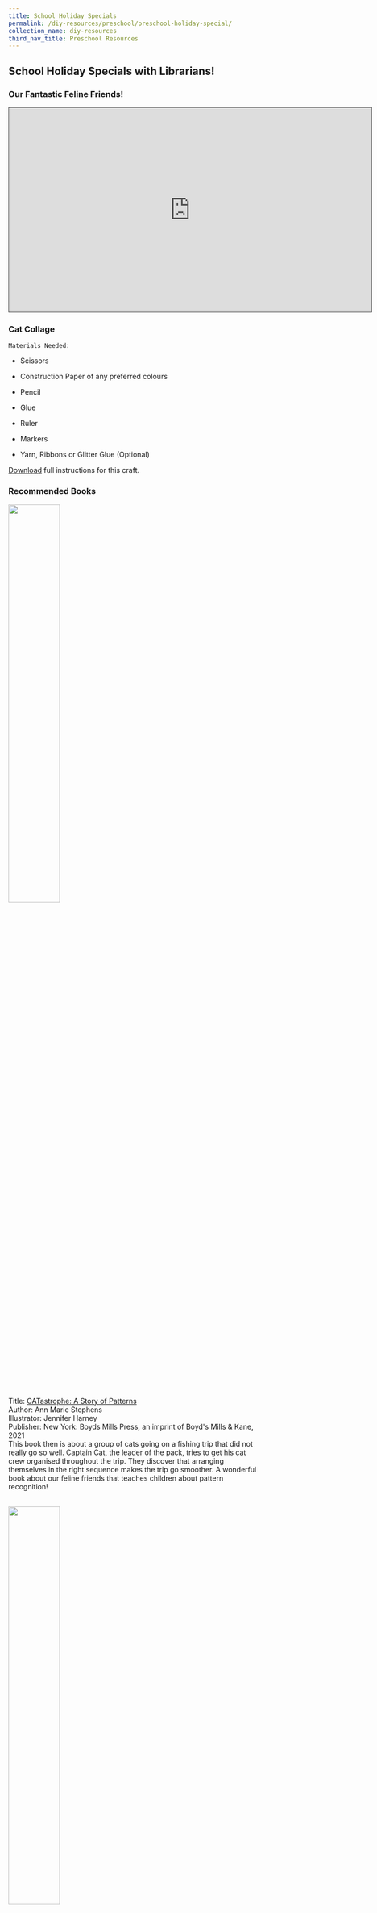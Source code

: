 ```yaml
---
title: School Holiday Specials
permalink: /diy-resources/preschool/preschool-holiday-special/
collection_name: diy-resources
third_nav_title: Preschool Resources
---
```

## **School Holiday Specials with Librarians!**

### **Our Fantastic Feline Friends!**

<iframe src="https://nlb.ap.panopto.com/Panopto/Pages/Embed.aspx?id=d6dd3cca-1caa-482f-9c04-aefe0094c0ff&autoplay=false&offerviewer=true&showtitle=true&showbrand=true&captions=false&interactivity=all" height="405" width="720" style="border: 1px solid #464646;" allowfullscreen allow="autoplay"></iframe>

### **Cat Collage**
	
	Materials Needed:

* Scissors

* Construction Paper of any preferred colours

* Pencil

* Glue

* Ruler

* Markers

* Yarn, Ribbons or Glitter Glue (Optional)

[Download](https://go.gov.sg/shscatcollage) full instructions for this craft.

### **Recommended Books**

<img src="/images/diyresources/preschool/SHS/SHS%20Cats/Catastrophe.jpg" style="width:45%">

Title: [CATastrophe: A Story of Patterns](https://catalogue.nlb.gov.sg/cgi-bin/spydus.exe/ENQ/WPAC/BIBENQ?SETLVL=1&BRN=205535895)<br>
Author: Ann Marie Stephens <br>
Illustrator: Jennifer Harney <br>
Publisher: New York: Boyds Mills Press, an imprint of Boyd's Mills & Kane, 2021
<br>
This book then is about a group of cats going on a fishing trip that did not really go so well. Captain Cat, the leader of the pack, tries to get his cat crew organised throughout the trip. They discover that arranging themselves in the right sequence makes the trip go smoother. A wonderful book about our feline friends that teaches children about pattern recognition!

<br>

<img src="/images/diyresources/preschool/SHS/SHS%20Cats/Cat%20and%20Mouse.jpg" style="width:45%">

Title: [Cat and Mouse](https://catalogue.nlb.gov.sg/cgi-bin/spydus.exe/ENQ/WPAC/BIBENQ?SETLVL=1&BRN=203865884) <br>
Author & Illustrator: Britta Teckentrup <br>
Publisher: Munich: Prestel Verlag, 2019 <br>

The story is told in a fun rhyme, and you will see the cat climbing out of boxes, running up and down the stairs and waiting patiently for the mouse to come out of its hiding place to catch it. But does the cat succeed in catching this mouse?

<br>

<img src="/images/diyresources/preschool/SHS/SHS%20Cats/Kittens.jpg" style="width:45%">

Title: [Kittens](https://catalogue.nlb.gov.sg/cgi-bin/spydus.exe/ENQ/WPAC/BIBENQ?SETLVL=1&BRN=205272894) <br>
Illustrator: Nicole Horning <br>
Publisher: New York, NY: Cavendish Square Publishing, 2021 <br>

This book is filled with not only many cute pictures of baby cats but lots of interesting facts about them too! For example, can you guess how long a kitten can sleep? About 18-22 hours a day! Imagine having a naptime that long!

<br>

<img src="/images/diyresources/preschool/SHS/SHS%20Cats/Cats%20are%20Fun.jpg" style="width:45%">

Title: [Cats are Fun!](https://catalogue.nlb.gov.sg/cgi-bin/spydus.exe/ENQ/WPAC/BIBENQ?SETLVL=1&BRN=205531413) <br>
Author: Mary Elizabeth Salzmann <br>
Publisher: Minneapolis, Minnesota: Sandcastle, an imprint of Abdo Publishing, 2022 <br>

This book showcases how fun our fantastic feline friends are as we find them in many different places. One thing you will learn about cats is that they love hiding in places, even unexpected ones and that they come in different shapes, sizes, and colours. The book starts with a question, asking you if you can spot these cat breeds throughout the book.

<br>

<img src="/images/diyresources/preschool/SHS/SHS%20Cats/Maine%20Coons.jpg" style="width:45%">

Title: [Maine Coons](https://catalogue.nlb.gov.sg/cgi-bin/spydus.exe/ENQ/WPAC/BIBENQ?SETLVL=1&BRN=205597522)<br>
Author: Cameron L. Woodson <br>
Publisher: Minneapolis, MN: Jump!, 2021
<br>
Energetic and affectionate, find out more about magnificent Maine Coons and their fluffy ruffs, double coats and large size in this book! A must-read for budding cat lovers!

<br>

<img src="/images/diyresources/preschool/SHS/SHS%20Cats/Ragdolls.jpg" style="width:45%">

Title: [Ragdolls](https://catalogue.nlb.gov.sg/cgi-bin/spydus.exe/ENQ/WPAC/BIBENQ?SETLVL=1&BRN=205560907) <br>
Author & Illustrator: Cameron L. Woodson <br>
Publisher: Minneapolis, MN: Jump!, 2021<br>

Beautiful and fluffy, find out more about regal Ragdolls and their irresistible soft coats, adorable blue eyes and point patterns in this book! A must-read for budding cat lovers!

<br>

<img src="/images/diyresources/preschool/SHS/SHS%20Cats/Baby%20Cheetahs.jpg" style="width:45%">

Title: [Baby Cheetahs](https://catalogue.nlb.gov.sg/cgi-bin/spydus.exe/ENQ/WPAC/BIBENQ?SETLVL=1&BRN=205392390) <br>
Illustrator: Kate Riggs <br>
Publisher: Mankato, Minnesota: Creative Education and Creative Paperbacks, are imprints of The Creative Company, 2020<br>

Meet a very cute little predator! This baby cheetah will bring you through his diet, his habitat and he grows up in this informative and adorable book to introduce little ones to big cats.

<br>

<img src="/images/diyresources/preschool/SHS/SHS%20Cats/Baby%20Tigers.jpg" style="width:45%">

Title: [Baby Tiger](https://catalogue.nlb.gov.sg/cgi-bin/spydus.exe/ENQ/WPAC/BIBENQ?SETLVL=1&BRN=204438463) <br>
Author: Kate Riggs <br>
Publisher: Mankato, Minnesota: Creative Education and Creative Paperbacks, are imprints of The Creative Company, 2020 <br>

Meet a very cute little predator! This baby tiger will bring you through his diet, his habitat and he grows up in this informative and adorable book to introduce little ones to big cats.

<br>

**The copyright to all book covers and synopses belong to the relevant publishers or illustrators.**

### **Rhymes**

<iframe src="https://nlb.ap.panopto.com/Panopto/Pages/Embed.aspx?id=2032111b-1898-4eba-a6a3-ae9a00b7625a&autoplay=false&offerviewer=true&showtitle=true&showbrand=true&captions=false&interactivity=all" height="405" width="720" style="border: 1px solid #464646;" allowfullscreen allow="autoplay"></iframe>

### **Spot the Rhyming Words**

Materials needed:
* 1 kitchen paper roll
* 2 pieces of A4 size coloured paper
* Marker
* A pair of scissors
* Double-sided tape
* Dot stickers (optional)

[Download](/files/SHS%20Craft%20Instructions_Spot%20the%20Rhyming%20Words.pdf) full instructions for this craft.

### **Recommended Books**
<img src="/images/diyresources/preschool/SHS/hats.jpg" style="width:45%">

Title: [Hats Are Not For Cats!](https://catalogue.nlb.gov.sg/cgi-bin/spydus.exe/ENQ/WPAC/BIBENQ?SETLVL=1&BRN=203958583)<br>
Author & Illustrator: Jacqueline K. Rayner <br>
Publisher: Boston; New York: Clarion Books, Houghton Mifflin Harcourt, 2019

A  big, plaid-hat-wearing dog insists that the small black cat in the red fez shouldn't be wearing a hat—any kind of hat—because hats are for dogs. His patronizing tirade doesn’t convince this cat, however. Defiantly, she wears an assortment of hats, described in the gleeful rhyming text, and brings in other cats to join the protest. The silliness of both text and pictures offers a cheerful take on bossiness and managing conflict, with a win-win resolution.
<br>

<img src="/images/diyresources/preschool/SHS/koala.jpg" style="width:45%">

Title: [The Koala Who Could](https://catalogue.nlb.gov.sg/cgi-bin/spydus.exe/ENQ/WPAC/BIBENQ?SETLVL=1&BRN=203104229) <br>
Author: Rachel Bright <br>
Illustrator: Jim Fields <br>
Publisher: London: Orchard Books, 2016 <br>

Fans of The Gruffalo and Giraffes Can't Dance will love this feel-good rhyming story portraying a positive message about facing up to change, something that young children can sometimes struggle with. Sometimes change comes along whether we like it or not ...but if you let it, change can be the making of you. Kevin the Koala discovers this and more in this delightful picture book from the bestselling creators of The Lion Inside!
<br><br>
<img src="/images/diyresources/preschool/SHS/playtimerhymes.jpg" style="width:45%">

Title: [Playtime Rhymes](https://catalogue.nlb.gov.sg/cgi-bin/spydus.exe/ENQ/WPAC/BIBENQ?SETLVL=1&BRN=203123909) <br>
Illustrator: Sharon Harmer <br>
Publisher: London: Pat-A-Cake, 2018 <br>

This book of favourite nursery rhymes is perfect for any time that you feel like cuddling up with your little one with a book. Whether you are reading lots of rhymes as part of a bedtime routine, or sharing a just a few of them and doing the actions, this collection of familiar, comforting rhymes is sure to become a firm family favourite. Includes favourites such as: Humpty Dumpty, The Wheels on the Bus and Baa Baa Black Sheep.

<br>
<img src="/images/diyresources/preschool/SHS/biggreen.jpg" style="width:45%">

Title: [Big Green Crocodile: Rhymes to Say and Play](https://catalogue.nlb.gov.sg/cgi-bin/spydus.exe/ENQ/WPAC/BIBENQ?SETLVL=1&BRN=205598690) <br>
Author: Jane Newberry <br>
Illustrator: Carolina Rabei <br>
Publisher: Burley Gate, Herefordshire: Otter-Barry Books, 2021 <br>

Sixteen original play-rhymes that cover the events of a child's day from breakfast to bedtime, on themes like animals, bees, crocodiles, tractors, and many more.

**All synopses taken from the respective publishers. The book covers are the copyright of the respective publishing companies.**
 
### **Saving Tigers**

<iframe src="https://nlb.ap.panopto.com/Panopto/Pages/Embed.aspx?id=bac3c7b8-161e-43e6-9f20-ae9a00ad03e1&autoplay=false&offerviewer=true&showtitle=true&showbrand=true&captions=false&interactivity=all" height="405" width="720" style="border: 1px solid #464646;" allowfullscreen allow="autoplay"></iframe>

### **Tiger Paper Hand Puppet**
Materials needed:<br>
• A4 size orange construction paper <br>
• White, pink, orange and red paper<br>
• Scissors<br>
• Glue<br>
• Black marker

[Download][](/files/preschool/School%20Holiday%20Specials/SHS%20Craft%20Instructions_Tiger%20Paper%20Hand%20Puppet.pdf) full instructions for this craft.

### **Recommended Books**
<img src="/images/diyresources/preschool/SHS/The%20Last%20Tiger%20(DAV)%20Cover.jpg" style="width:45%">

Title: [The Last Tiger](https://catalogue.nlb.gov.sg/cgi-bin/spydus.exe/ENQ/WPAC/BIBENQ?SETLVL=1&BRN=205652360)<BR>
Author: Becky Davies<BR>
Illustrator: Jennie Poh<BR>
Publisher: London: Little Tiger, 2022
	
Aasha the tiger loves her beautiful forest home, full of tigers, boars, and other animals. But one day, the forest begins to change. The hot days became hotter. The wet days became wetter—so wet, in fact, that there are floods that force many of the animals to find other places to live. And then the humans enter the forest and begin taking down the trees, which forces Aasha out. Will she ever find a new place to call home? Includes back matter on climate change and conservation efforts.
<br>

<img src="/images/diyresources/preschool/SHS/The%20Last%20Tiger%20(HOR)%20Cover.jpg" style="width:45%">
	
Title: [The Last Tiger](https://catalogue.nlb.gov.sg/cgi-bin/spydus.exe/ENQ/WPAC/BIBENQ?SETLVL=1&BRN=205609354) <br>
Author & Illustrator: Petr Horáček<br>
Publisher: Burley Gate, Herefordshire: Otter-Barry Books, 2019

Strong and proud, the tiger is lord of the jungle. But when he's captured by human hunters he realises that what really matters is not strength or power... but freedom. Will the tiger be able to escape and be free again?

<img src="/images/diyresources/preschool/SHS/Defending%20the%20Animals%20Cover.jpg" style="width:45%">	
	
Title: [Defending the Animals](https://catalogue.nlb.gov.sg/cgi-bin/spydus.exe/ENQ/WPAC/BIBENQ?SETLVL=1&BRN=205655045)<br>
Author: Azra Limbada<br>
Publisher: Norfolk: BookLife Publishing, 2020
	
Earth is full of amazing animals, from tigers to bumblebees. This book brings readers up close to animals around the world who are at risk of dying out due to habitat destruction, climate change, and other issues. Readers will learn about the problems facing orangutans, sea turtles, and other animals through accessible text and brilliant photographs. An activity at the end of the book will help readers to further connect with the important issues facing animals.

<img src="/images/diyresources/preschool/SHS/Animals%20in%20Danger%20Cover.jpg" style="width:45%">	
	
Title: [Animals in Danger](https://catalogue.nlb.gov.sg/cgi-bin/spydus.exe/ENQ/WPAC/BIBENQ?SETLVL=1&BRN=203106650)<br>
Author: Gemma McMullen<br>
Publisher: King's Lynn: BookLife, 2016

How does human behavior affect animals, and what can we do to help animals that are endangered? Readers find the answers to these and other important questions about protecting animals as they learn about this topical environmental issue. Accessible, age-appropriate text gives young readers a clear sense of why animals are currently in danger and what can be done to help them. Fun fact boxes provide additional information about animals and their habitats, and colorful photographs fill each page. The captivating presentation of such an important ecological topic is sure to inspire early learners, especially young animal lovers.

**All synopses taken from the respective publishers. The book covers are the copyright of the respective publishing companies.**

## **School Holiday Specials with Librarians!**

### **Local Wildlife**

<iframe width="560" height="315" src="https://www.youtube.com/embed/8dsR-nAYL4Y" frameborder="0" allow="accelerometer; autoplay; clipboard-write; encrypted-media; gyroscope; picture-in-picture" allowfullscreen></iframe>

### **Animal Finger Puppets**
Materials needed:<br>
• Thick coloured papers or scrap papers<br>
• Scissors or a penknife<br>
• Colouring materials<br>
• Glue<br>
• A pencil<br>
• Circle stencil

[Download](/files/preschool/School%20Holiday%20Specials/Animal%20Finger%20Puppets.pdf) full instructions for this craft.

### **Recommended Books**
<img src="/images/diyresources/preschool/SHS/ubinelephant.jpg" alt="Ubin Elephant" style="width:45%">

Title: [Ubin Elephant](https://catalogue.nlb.gov.sg/cgi-bin/spydus.exe/ENQ/WPAC/BIBENQ?SETLVL=1&BRN=205558589)<BR>
Author: Alan John<BR>
Illustrator: Quek Hong Shin <BR>
Publisher: Singapore : Straits Times Press, [2021]
	
This delightful tale, written by Alan John and illustrated by Quek Hong Shin, was inspired by the true story of an elephant that appeared on Pulau Ubin in 1991 and caused great excitement among the island’s residents for about a week.
	
Beautifully and vividly illustrated, this book will enthrall young readers with the question of how to get poor little Ubin Elephant (frightened and shedding a tear at one point!) safely home to his mama again.
<br>

<img src="/images/diyresources/preschool/SHS/boar.jpg" alt="A Boar at My Door" style="width:45%">
	
Title: [A Boar at My Door](https://catalogue.nlb.gov.sg/cgi-bin/spydus.exe/ENQ/WPAC/BIBENQ?SETLVL=1&BRN=201502422) <br>
Author: Keith Wo, Ailica Lee, Lim Xue Xian, Tag Wan Yi, Chiu Guan Ru <br>
Illustrator: Cha Da Eun <br>
Publisher: Singapore : Raffles Institution, 2015.

Join Billy, a little wild boar, on an exciting adventure after he ends up lost and alone in an unfortunate turn of events.
Journey with him as he tried to find his family, meeting awesome new friends and also a fearsome foe along his way.
Will Billy ever reunite with his missing family and find a home where he truly belongs?

<img src="/images/diyresources/preschool/SHS/fourteenmonkeys.jpg" alt="Fourteen Monkeys" style="width:45%">	
	
Title: [Fourteen Monkeys : a rain forest rhyme](https://catalogue.nlb.gov.sg/cgi-bin/spydus.exe/ENQ/WPAC/BIBENQ?SETLVL=1&BRN=205528225)<br>
Author: Melissa Stewart<br>
Illustrator: Steve Jenkins<br>
Publisher: New York : Beach Lane Books, [2021]
	
Travel to a tropical rainforest where fourteen species of monkeys live in harmony in this playful, fact-filled book from award-winning author Melissa Stewart and Caldecott honoree Steve Jenkins.

<img src="/images/diyresources/preschool/SHS/marvellousmammals.jpg" alt="Marvellous Mammals" style="width:45%">	
	
Title: [Marvellous Mammals : a wild A to Z of Southeast Asia](https://catalogue.nlb.gov.sg/cgi-bin/spydus.exe/ENQ/WPAC/BIBENQ?SETLVL=1&BRN=205462275)<br>
Author: Debby Ng<br>
Illustrator: Darel Seow<br>
Publisher: Singapore : Difference Engine, [2021]

In this beautifully illustrated alphabet book, wildlife ecologist Debby Ng and illustrator Darel Seow part the leaves to showcase lesser-known animals of Southeast Asia! Readers will learn about these unique mammals’ habitat, behaviour, food choices, and their relationship with humans.

All synopses taken from the respective publishers. The book covers are the copyright of the respective publishing companies.
	
### **Sea Animals**

<iframe width="560" height="315" src="https://www.youtube.com/embed/SCByWaNO588" frameborder="0" allow="accelerometer; autoplay; clipboard-write; encrypted-media; gyroscope; picture-in-picture" allowfullscreen></iframe>

### **Underwater Expedition**

Materials needed:

* Transparent folder (with at least one opening)
* Coloured markers (that do not rub off on plastic)
* A piece of black construction paper
* Printed template of torchlight and sea animals (optional)

[Download](/files/preschool/SHS%20Craft%20Instructions_Sea%20Animals.PDF) full instructions for this craft.

### **Recommended Books**

<img src="/images/diyresources/preschool/Where%20the%20Sea%20Meets%20the%20Sky.jpg" alt="where the sea meets the sky" style="width:45%">

**Title:** [Where the Sea Meets the Sky](https://catalogue.nlb.gov.sg/cgi-bin/spydus.exe/ENQ/WPAC/BIBENQ?SETLVL=1&BRN=204511779) <br>
**Author:** Peter Bently <br>
**Illustrator:** Reiko Sekiguchi <br>
**Publisher:** London: Hodder Children’s Books, 2020.<br>

Sophie's mum says that no one can reach the horizon, and no one should try. But Sophie reckons it doesn't look that far! She sets off on an exciting journey, meeting all sorts of sea creatures on the way - walruses and whales, lobsters and starfish… and someone a little more dangerous…

<img src="/images/diyresources/preschool/Clara%20and%20Clem%20Under%20the%20Sea.JPG" alt="clara and clem" style="width:40%">

**Title:** [Clara and Clem Under the Sea](https://catalogue.nlb.gov.sg/cgi-bin/spydus.exe/ENQ/WPAC/BIBENQ?SETLVL=1&BRN=200609691) <br>
**Author:** Ethan Long <br>
**Publisher:** New York: Penguin Young Readers, 2014. <br>
**OverDrive Link:** [https://nlb.overdrive.com/media/1576337](https://nlb.overdrive.com/media/1576337) <br>

Clara and Clem are off on an adventure under the sea! The two swim with dolphins, hug a shark, and even find buried treasure. Let's go!

<img src="/images/diyresources/preschool/Whoosh%20A%20Watery%20World.jpg" alt="whoosh" style="width:40%">

**Title:** [Whoosh!: A Watery World of Wonderful Creatures](https://catalogue.nlb.gov.sg/cgi-bin/spydus.exe/ENQ/WPAC/BIBENQ?SETLVL=1&BRN=200516845) <br>
**Author:** Marilyn Baillie <br>
**Illustrator:** Susan Mitchell <br>
**Publisher:** Toronto: Owlkids Books Inc., 2014. <br>

Introduces various aquatic animals, including alligators, hermit crabs, and clownfish, and describes how children often mimic their behaviours.

<img src="/images/diyresources/preschool/Ocean%20Animals%20from%20Head%20to%20Tail.JPG" alt="ocean animals" style="width:40%">

**Title:** [Ocean Animals from Head to Tail](https://catalogue.nlb.gov.sg/cgi-bin/spydus.exe/ENQ/WPAC/BIBENQ?SETLVL=1&BRN=202645979) <br>
**Author:** Stacey Roderick <br>
**Illustrator:** Kwanchai Moriya <br>
**Publisher:** Toronto: Kids Can Press, 2016. <br>
**OverDrive Link:** [https://nlb.overdrive.com/media/2934290](https://nlb.overdrive.com/media/2934290) <br>

This nonfiction picture book uses a guessing game to introduce eight different ocean animals and some unique aspects of their bodies. First, readers are shown a close-up illustration of an unusual part of an animal's body and asked to guess its owner. The following spread reveals the animal's name along with an illustration of the whole animal in its habitat. There's also a brief description of the animal's traits with a special emphasis on the featured body part. Young children will recognise that every animal has its own distinctive features and body parts that help it survive.

*All synopses taken from the respective publishers. The book covers are the copyright of the respective publishing companies.*

### **Weather**

<iframe width="560" height="315" src="https://www.youtube.com/embed/xeRHJy0a4TA" frameborder="0" allow="accelerometer; autoplay; clipboard-write; encrypted-media; gyroscope; picture-in-picture" allowfullscreen></iframe>

### **Rain Cloud Experiment**

Materials needed:

* A glass jar, a clear container, or a glass cup
* Shaving foam
* Food dye or colouring
* Water

[Download](/files/preschool/SHS%20Instructions_Weather.PDF) full instructions for this craft.

### **Recommended Books**

<img src="/images/diyresources/preschool/clouds.jpeg" alt="clouds" style="width:45%">

**Title:** [Clouds](https://catalogue.nlb.gov.sg/cgi-bin/spydus.exe/ENQ/WPAC/BIBENQ?SETLVL=1&BRN=202679751) <br>
**Author:** Jenny Fretland VanVoorst <br>
**Publisher:** Minneapolis, MN : Bullfrog Books, \[2017\].<br>

In Clouds, vibrant, full-color photos and carefully leveled text introduce young readers to the formation and characteristics of clouds.

<img src="/images/diyresources/preschool/where%20rain%20comes%20from.jpeg" alt="where rain comes from" style="width:45%">

**Title:** [Where Rain Comes From](https://catalogue.nlb.gov.sg/cgi-bin/spydus.exe/ENQ/WPAC/BIBENQ?SETLVL=1&BRN=205374862) <br>
**Author:** Marie Rogers <br>
**Publisher:** New York : PowerKids Press, 2021. <br>

Rainy days might make some people sad, and while we might not want to get caught in a downpour, our Earth needs rain. Rain is responsible for keeping our plants healthy, giving us drinking water, and giving us a way to cool off when it's hot. 

<img src="/images/diyresources/preschool/wet.jpeg" alt="wet" style="width:40%">

**Title:** [Wet](https://catalogue.nlb.gov.sg/cgi-bin/spydus.exe/ENQ/WPAC/BIBENQ?SETLVL=1&BRN=202900696) <br>
**Author:** Carey Sookocheff <br>
**Publisher:** New York : Henry Holt and Company, 2017. <br>

Sometimes it's fun to get wet. And sometimes it's not.

<img src="/images/diyresources/preschool/under%20the%20umbrella.jpeg" alt="under the umbrella" style="width:40%">

**Title:** [Under the Umbrella](https://catalogue.nlb.gov.sg/cgi-bin/spydus.exe/ENQ/WPAC/BIBENQ?SETLVL=1&BRN=202781296) <br>
**Author:** Catherine Buquet <br>
**Illustrator:** Marion Arbona <br>
**Publisher:** Toronto, Ontario, Canada : Pajama Press Inc., 2017. <br>

When the wind snatches a cranky man's umbrella and drops it at a the feet of little boy outside a patisserie, the hasty curmudgeon slows down long enough for an unlikely friendship to blossom.

*All synopses taken from the respective publishers. The book covers are the copyright of the respective publishing companies.*

### **Emotions**

<iframe width="560" height="315" src="https://www.youtube.com/embed/2_PPC5jN-kA" frameborder="0" allow="accelerometer; autoplay; clipboard-write; encrypted-media; gyroscope; picture-in-picture" allowfullscreen></iframe>

### **Making emotions masks!**

Materials needed:

* Paper plates
* Ice cream sticks
* Crayons
* Tape
* Scissors

[Download](/files/preschool/SHS%20Craft%20Instructions%20-%20Emotions.PDF) full instructions for this craft.

### **Recommended Books**

<img src="/images/diyresources/preschool/whatarefeelings.jpeg" alt="what are feelings" style="width:45%">

**Title:** [What are Feelings?](https://catalogue.nlb.gov.sg/cgi-bin/spydus.exe/ENQ/WPAC/BIBENQ?SETLVL=1&BRN=203986600) <br>
**Author:** Katie Daynes & Christine Pym<br>
**Publisher:** London : Usborne Publishing, 2019.<br>

This thoughtful book explores happiness, sadness, anger, fear and worry in a friendly and approachable way. Adorable animal characters experience different emotions, while imaginative flaps answer important questions such as 'Why don't I feel happy all the time?' and 'How can I cheer up my friend?' Introduces useful ways to counter stress and anxiety. The flaps are perfect for inquisitive young children. Other titles in the series include Why do we need bees?, How do flowers grow?, How do I see?, Why does the sun shine? and How do animals talk?

<img src="/images/diyresources/preschool/Im-Happy-Sad-Today-1.jpeg" alt="im happy sad today" style="width:45%">

**Title:** [I’m Happy-Sad Today!](https://catalogue.nlb.gov.sg/cgi-bin/spydus.exe/ENQ/WPAC/BIBENQ?SETLVL=1&BRN=204007445) <br>
**Author:** Lory Britain, Ph.D.  <br>
**Illustrator:** Matthew Rivera <br>
**Publisher:** Minneapolis, MN : Free Spirit Publishing Inc., \[2019\] <br>

Happy, and also sad. Excited, but nervous too. Feeling friendly, with a little shyness mixed in. Mixed feelings are natural, but they can be confusing. There are different kinds of happy--the quiet kind and the "noisy, giggly, jump and run" kind. And there are conflicting feelings, like proud and jealous, frustrated and determined. With gentle messaging and charming illustrations, a little girl talks about her many layered feelings, ultimately concluding, "When I have more than one feeling inside me, I don't have to choose just one. I know that all my feelings are okay at the same time." A special section for adults presents ideas for helping children explore their emotions, build a vocabulary of feeling words, know what to do if they feel overwhelmed, and more.

<img src="/images/diyresources/preschool/fergalisfuming.jpeg" alt="fergal is fuming" style="width:40%">

**Title:** [Fergal is Fuming!](https://catalogue.nlb.gov.sg/cgi-bin/spydus.exe/ENQ/WPAC/BIBENQ?SETLVL=1&BRN=202961071) <br>
**Author:** Robert Starling <br>
**Publisher:** London : Andersen Press, 2017. <br>

A dragon with a short temper is not a good combination, as Fergal's family and friends soon find out. He burns the dinner (literally), reduces the football goal to ashes and absolutely cannot play a nice, quiet board game. It is only when he starts to notice other animals have clever tricks to calm down that Fergal begins to win back his friends, especially when he discovers dragons can cool off in a very handy way.

<img src="/images/diyresources/preschool/afterthefall-humptydumpty.jpeg" alt="after the fall humpty dumpty" style="width:40%">

**Title:** [After the Fall: How Humpty Dumpty Got Back Up](https://catalogue.nlb.gov.sg/cgi-bin/spydus.exe/ENQ/WPAC/BIBENQ?SETLVL=1&BRN=203076694) <br>
**Author:** Dan Santat <br>
**Publisher:** New York, New York : Roaring Brook Press, 2017. <br>
**OverDrive Link:** [https://nlb.overdrive.com/media/3375799](https://nlb.overdrive.com/media/3375799) <br>

From the New York Times –bestselling creator of The Adventures of Beekle: The Unimaginary Friend comes the inspiring epilogue to the beloved classic nursery rhyme Humpty Dumpty. Everyone knows that when Humpty Dumpty sat on a wall, Humpty Dumpty had a great fall. But what happened after? Caldecott Medalist Dan Santat's poignant tale follows Humpty Dumpty, an avid bird watcher whose favorite place to be is high up on the city wall—that is, until after his famous fall. Now terrified of heights, Humpty can longer do many of the things he loves most. Will he summon the courage to face his fear? After the Fall (How Humpty Dumpty Got Back Up Again) is a masterful picture book that will remind readers of all ages that Life begins when you get back up.

*All synopses taken from the respective publishers. The book covers are the copyright of the respective publishing companies.*

### **Flutter Butterfly**

<iframe width="560" height="315" src="https://www.youtube.com/embed/FRa8KuhA7Bg" frameborder="0" allow="accelerometer; autoplay; clipboard-write; encrypted-media; gyroscope; picture-in-picture" allowfullscreen></iframe>

### **Making a flutter butterfly!**

Materials needed:

* A piece of cardbord
* A piece of coloured tissue paper
* A piece of coloured paper
* Pencil
* Scissors
* A pair of googly eyes
* Pipe cleaners
* Glue
* Balloon

[Download](/files/preschool/SHS%20Craft%20Instructions_Flutter%20Butterfly.PDF) full instructions for this craft.

### **Recommended Books**

<img src="/images/diyresources/preschool/The%20Truth%20About%20Butterflies.jpg" alt="the truth about butterflies" style="width:40%">

**Title:** [The Truth About Butterflies](https://catalogue.nlb.gov.sg/cgi-bin/spydus.exe/ENQ/WPAC/BIBENQ?SETLVL=1&BRN=205262074) <br>
**Author:** Maxwell Eaton III <br>
**Publisher:** New York : Roaring Brook Press, 2020.
©2020<br>

This guide to the majestic butterfly walks you through its unique lifecycle and offers anything you ever wanted to know about the colourful insect.

<img src="/images/diyresources/preschool/A%20Butterfly%20Is%20Patient.jpg" alt="a butterfly is patient" style="width:40%">

**Title:** [A Butterfly Is Patient](https://catalogue.nlb.gov.sg/cgi-bin/spydus.exe/ENQ/WPAC/BIBENQ?SETLVL=1&BRN=13948388) <br>
**Author:** Dianna Hutts Aston <br>
**Publisher:** San Francisco, Calif. : Chronicle Books, 2011.
©2011.<br>
**OverDrive Link:** [https://nlb.overdrive.com/media/1377064](https://nlb.overdrive.com/media/1377064) <br>

The creators of the award-winning An Egg Is Quiet and A Seed Is Sleepy have teamed up again to create this gorgeous and informative introduction to the world of butterflies. From iridescent blue swallowtails and brilliant orange monarchs to the worlds tiniest butterfly (Western Pygmy Blue) and the largest (Queen Alexandra's Birdwing), an incredible variety of butterflies are celebrated here in all of their beauty and wonder. Perfect for a child's bedroom bookshelf or for a classroom reading circle!

<img src="/images/diyresources/preschool/My%20Butterfly%20Bouquet.jpg" alt="my butterfuly bouquet" style="width:40%">

**Title:** [My Butterfly Bouquet](https://catalogue.nlb.gov.sg/cgi-bin/spydus.exe/ENQ/WPAC/BIBENQ?SETLVL=1&BRN=205256895) <br>
**Author:** Nicola Davies <br>
**Publisher:** London : Wren & Rook, an imprint of Hachette Children's Group, 2020.
©2020.<br>

With breath-taking illustrations and a touching story, this dazzling picture book introduces young readers to one of nature's most magnificent and essential insects: the butterfly. See how a little girl recovering from poor health finds wonder in nature and delights in planting a garden with her father to attract a fascinating array of butterflies. Exploring the life stages of butterflies, their importance to our ecosystems and the revitalising power of nature, this book is a heart-warming information story for children who love the outdoors and all its incredible creatures. At the back of the book, discover tips on how to create your own wildlife garden to attract butterflies!

<img src="/images/diyresources/preschool/Senorita%20Mariposa.jpg" alt="Señorita Mariposa" style="width:40%">

**Title:** Señorita Mariposa <br>
**Author:** Ben Gundersheimer <br>
**Publisher:** Penguin Young Readers Group, 2019. <br>
**OverDrive Link:** [https://nlb.overdrive.com/media/4470769](https://nlb.overdrive.com/media/4470769) <br>

A captivating and child-friendly look at the extraordinary journey that monarch butterflies take each year from Canada to Mexico; with a text in both English and Spanish. Rhyming text and lively illustrations showcase the epic trip taken by the monarch butterflies. At the end of each summer, these international travelers leave Canada to fly south to Mexico for the winter—and now readers can come along for the ride! Over mountains capped with snow, to the deserts down below. Children will be delighted to share in the fascinating journey of the monarchs and be introduced to the people and places they pass before they finally arrive in the forests that their ancestors called home.

*All synopses taken from the respective publishers. The book covers are the copyright of the respective publishing companies.*

### **Love Our Home**

<iframe width="560" height="315" src="https://www.youtube.com/embed/uWEJHeStci8" frameborder="0" allow="accelerometer; autoplay; clipboard-write; encrypted-media; gyroscope; picture-in-picture" allowfullscreen></iframe>

### **Making a butterfly pencil holder!**

Materials needed:

* Coloured paper
* Toilet roll
* Scissors
* Glue
* Googly eyes
* Coloured markers
* Pencil

[Download](/files/preschool/SHS%20Craft%20Instructions_Butterfly%20Pencil%20Holder.PDF) full instructions for this craft.

### **Recommended Books**

<img src="/images/diyresources/preschool/Deep%20Sea%20Voyage.jpg" alt="deep sea voyage" style="width:40%">

**Title:** [Professor Astro Cat's Deep-Sea Voyage](https://catalogue.nlb.gov.sg/cgi-bin/spydus.exe/ENQ/WPAC/BIBENQ?SETLVL=1&BRN=204394651) <br>
**Author:** Dr Dominic Walliman <br>
**Publisher:** London ; New York : Flying Eye Books, 2020.<br>

Despite covering over 70% of the Earth’s surface, the ocean is still roughly 95% unexplored. Join Professor Astro Cat and the gang as they take a deep dive from the sea shore all the way to the darkest depths of the ocean floor to find out more about this mysterious watery world. From coral reefs to deep-sea vents, there’s so much to discover on this Deep-sea Voyage. 

<img src="/images/diyresources/preschool/Busy%20Eyed%20Day.jpg" alt="busy eyed day" style="width:40%">

**Title:** [Busy-Eyed Day](https://catalogue.nlb.gov.sg/cgi-bin/spydus.exe/ENQ/WPAC/BIBENQ?SETLVL=1&BRN=203116777) <br>
**Author:** Anne-Marie Pace <br>
**Publisher:** New York : Beach Lane Books, \[2018\]
©2018<br>
**OverDrive Link:** [https://nlb.overdrive.com/media/3441443](https://nlb.overdrive.com/media/3441443) <br>

There are so many intriguing eyes out in the world…and so many amazing things for those eyes to see! From a big-eyed bug and a stalk-eyed slug to a side-eyed frog and a wide-eyed dog, the family in this book doesn’t miss a single sight during their busy-eyed day the park.

This rhyming and richly illustrated picture book is a clever and unusual celebration of being observant and keeping an eye out for magic in the everyday world that surrounds us.

<img src="/images/diyresources/preschool/Lets%20Recycle.jpg" alt="lets recycle" style="width:40%">

**Title:** [Let's Recycle!](https://catalogue.nlb.gov.sg/cgi-bin/spydus.exe/ENQ/WPAC/BIBENQ?SETLVL=1&BRN=203907428) <br>
**Author:** Jenna Lee Gleisner <br>
**Publisher:** North Mankato, Minnesota : Jump!, \[2019\]
©2019<br>

Reduce. Reuse. Recycle. We hear it all the time, but what does it mean, and how can we do it? Let’s Recycle! shows early fluent readers why it’s important to produce less waste with fun and easy ways they can do it every day. 

Vibrant, full-color photos and carefully leveled text will engage young readers as they learn specific ways they can be environmentally friendly. An activity provides step-by-step instructions for a specific, larger project. Children can learn more about recycling using our safe search engine that provides relevant, age-appropriate websites. Let’s Recycle! also features reading tips for teachers and parents, a table of contents, glossary, and index.

<img src="/images/diyresources/preschool/Earth%20Hour.jpg" alt="earth hour" style="width:55%">

**Title:** [Earth Hour: A Lights-Out Event for Our Planet](https://catalogue.nlb.gov.sg/cgi-bin/spydus.exe/ENQ/WPAC/BIBENQ?SETLVL=1&BRN=204273041) <br>
**Author:** Nanette Heffernan  <br>
**Publisher:** Watertown, MA : Charlesbridge, \[2020\] <br>
**OverDrive Link:** [https://nlb.overdrive.com/media/4857429](https://nlb.overdrive.com/media/4857429) <br>

Click flashlights, light lanterns, and get ready to turn electric lights out to celebrate Earth Hour! Wherever you are, you can help our planet.

Kids around the world use electric energy to do all kinds of things–adults do, too! From cleaning the clothes we play in, to lighting up our dinner tables, to keeping us warm and toasty when the weather is cold, electricity is a huge part of our lives. Unfortunately, it can also have a big impact on our planet.

Earth Hour–a worldwide movement in support of energy conservation and sustainability–takes place each March and is sponsored by the World Wildlife Fund for Nature (WWF). During Earth Hour, individuals, communities, and businesses in more than 7,000 cities turn off nonessential electric lights for one hour. Across each continent–from the Eiffel Tower to the Great Wall of China to the Statue of Liberty–one small act reminds all of us of our enormous impact on planet Earth.

*All synopses taken from the respective publishers. The book covers are the copyright of the respective publishing companies.*

### **Under the Sea Adventure**

<iframe width="560" height="315" src="https://www.youtube.com/embed/aYBYwhCamOk" frameborder="0" allow="accelerometer; autoplay; clipboard-write; encrypted-media; gyroscope; picture-in-picture" allowfullscreen></iframe>

### **Making a paper jellyfish!**

Materials needed:

* Scissors
* Coloured marker
* Coloured paper

[Download](/files/preschool/SHS%20Craft%20Instructions_Paper%20Jellyfish.PDF) full instructions for this craft.

### **Recommended Books**

<img src="/images/diyresources/preschool/The%20Pout%20Pout%20Fish.jpg" alt="pout pout fish and bully bully shark" style="width:40%">

**Title:** [The Pout-Pout Fish and the Bully-Bully Shark](https://catalogue.nlb.gov.sg/cgi-bin/spydus.exe/ENQ/WPAC/BIBENQ?SETLVL=1&BRN=203978039) <br>
**Author:** Deborah Diesen <br>
**Publisher:** New York : Farrar, Straus and Giroux, 2019.
©2017. <br>
**OverDrive Link:** [https://nlb.overdrive.com/media/3338352](https://nlb.overdrive.com/media/3338352) <br>

Oh no! There's a misbehaving shark at the playground! Swim along with the pout-pout fish as he confronts the challenge of bullying. He just might discover the strength of his community--and the power of his own voice. 

<img src="/images/diyresources/preschool/Samson.jpg" alt="samson the piranha" style="width:40%">

**Title:** [Samson: The Piranha Who Went to Dinner](https://catalogue.nlb.gov.sg/cgi-bin/spydus.exe/ENQ/WPAC/BIBENQ?SETLVL=1&BRN=202800881) <br>
**Author:** Tadgh Bentley <br>
**Publisher:** New York, NY : Balzer + Bray, An Imprint of HarperCollinsPublishers, \[2017\]<br>

Wanting to try new things, Samson aspires to sample fine cuisine at fancy restaurants before discovering that the new restaurants in his corner of the sea are not exactly welcoming to customers with big teeth and scary smiles.

<img src="/images/diyresources/preschool/What%20if%20you%20could%20sniff%20like%20a%20shark.jpg" alt="Sniff like shark" style="width:40%">

**Title:** [What if You Could Sniff like a Shark?: Explore the Superpowers of Ocean Animals](https://catalogue.nlb.gov.sg/cgi-bin/spydus.exe/ENQ/WPAC/BIBENQ?SETLVL=1&BRN=204483806) <br>
**Author:** Sandra Markle & Howard Mcwilliam <br>
**Publisher:** New York : Scholastic Press, 2020.
©2020. <br>
**OverDrive Link:** [https://nlb.overdrive.com/media/5437531](https://nlb.overdrive.com/media/5437531) <br>

What if you woke up one morning, and you suddenly had the superpower of an ocean animal? With zany illustrations and amazing true facts, What If You Could Sniff Like a Shark? Launches a brand-new series from bestselling creators Sandra Markle and Howard McWilliam. 

*All synopses taken from the respective publishers. The book covers are the copyright of the respective publishing companies.*

### **Amazing Animals**

<iframe width="560" height="315" src="https://www.youtube.com/embed/KZ7SgbNJtO0" frameborder="0" allow="accelerometer; autoplay; clipboard-write; encrypted-media; gyroscope; picture-in-picture" allowfullscreen></iframe>

### **Making a cute paper owl!**

Materials needed:

* Paper
* Scissors
* Tape
* Googly eyes
* Marker

[Download](/files/preschool/SHS%20Craft%20Instructions_Making%20Your%20Cute%20Paper%20Owl.PDF) full instructions for this craft.

### **Recommended Books**

<img src="/images/diyresources/preschool/platypuses.jpg" alt="platypuses" style="width:50%">

**Title:** [Platypuses](https://catalogue.nlb.gov.sg/cgi-bin/spydus.exe/ENQ/WPAC/BIBENQ?SETLVL=1&BRN=203180907) <br>
**Author:** Sara Louise Kras <br>
**Publisher:** Mankato, Minn. : Capstone Press, [2019]
©2019. <br>

Platypuses live only in Australia. Learn all about these unusual, duck billed divers and their habitats in Platypuses. Bring augmented reality to your students by downloading the free Capstone 4D app and scanning for access to an online article, video, and discussion questions. This item is a Capstone Duo and includes both a hardcover and Capstone Interactive eBook edition of the title.

<img src="/images/diyresources/preschool/10%20reasons%20to%20love%20a%20penguin.jpg" alt="10 reasons to love a penguin" style="width:40%">

**Title:** [10 Reasons To Love a Penguin](https://catalogue.nlb.gov.sg/cgi-bin/spydus.exe/ENQ/WPAC/BIBENQ?SETLVL=1&BRN=203163242) <br>
**Author:** Catherine Barr <br>
**Illustrator:** Hanako Clulow <br>
**Publisher:** London, England : Lincoln Children's Books, \[2018\] ©2018.<br>

Penguins are the cutest birds! Did you know that they go on incredible journeys? Or that they toboggan on their stomachs? Discover ten reasons why penguins are amazing and five ways you can show they love them in this gorgeous picture book. A must for any young animal enthusiast and a fantastic introduction to environmental issues.

<img src="/images/diyresources/preschool/Emperor%20Penguins.jpg" alt="emperor penguins" style="width:40%">

**Title:** [Emperor Penguins](https://catalogue.nlb.gov.sg/cgi-bin/spydus.exe/ENQ/WPAC/BIBENQ?SETLVL=1&BRN=203976820) <br>
**Author:** Jody S. Rake<br>
**Publisher:** North Mankato, Minnesota : Pebble, a Capstone imprint, \[2020\] ©2020. <br>

Emperor penguins are known as the largest of all penguins. Find out more about this flightless, but quick swimming bird.

<img src="/images/diyresources/preschool/Snowy%20Owls.jpg" alt="snowy owls" style="width:40%">

**Title:** [Snowy Owls](https://catalogue.nlb.gov.sg/cgi-bin/spydus.exe/ENQ/WPAC/BIBENQ?SETLVL=1&BRN=204094041) <br>
**Author:** Rita Santos<br>
**Publisher:** New York : Enslow Publishing, 2020.<br>

The nomadic snowy owl is among the Arctic's most graceful predators. It makes its home in the frigid north, relying on its heavy feathers and snowy white appearance for survival in the subzero temperatures. With full-color photographs and accessible text, this book examines how the snowy owl's life cycle, body structure, and behaviors have adapted to its challenging environment. Fun facts will engage young readers, and a final activity encourages them to use what they've learned to create a food web based on the snowy owl.

*All synopses taken from the respective publishers. The book covers are the copyright of the respective publishing companies.*

### **Volcanoes And Rocks Rock!**

<iframe width="560" height="315" src="https://www.youtube.com/embed/vxuCnxaxcT8" frameborder="0" allow="accelerometer; autoplay; clipboard-write; encrypted-media; gyroscope; picture-in-picture" allowfullscreen></iframe>

### **I lava reading card!**

Materials needed:

* 1 sheet of A4 sized drawing block
* Brown, yellow and orange poster or acrylic paint (ensure that it is safe for skin)
* Paintbrush
* Markers

[Download](/images/diyresources/preschool/I%20Lava%20Reading%20Card%20instructions.PDF) full instructions for this craft.

### **Recommended Books**

<img src="/images/diyresources/preschool/A trip to the top of the volcano with mouse.PNG" alt="trip to the top of the volcano" style="width:40%">

**Title:** [A Trip to The Top of The Volcano With Mouse: A Toon Book](https://catalogue.nlb.gov.sg/cgi-bin/spydus.exe/ENQ/WPAC/BIBENQ?SETLVL=1&BRN=203938138) <br>
**Author:** Frank Viva <br>
**Publisher:** New York, NY : TOON Books, \[2019\]
©2019. <br>

A boy and a mouse trek to the top of a volcano, taking in soaring trees, lunar landscapes and snow-capped peaks, then return to the ancient city at the bottom.

<img src="/images/diyresources/preschool/Old Rock.JPG" alt="old rock" style="width:40%">

**Title:** [Old Rock (Is Not Boring)](https://catalogue.nlb.gov.sg/cgi-bin/spydus.exe/ENQ/WPAC/BIBENQ?SETLVL=1&BRN=204382095) <br>
**Author:** Deb Pilutti <br>
**Publisher:** New York, NY : G.P. Putnam's Sons, \[2020\]
©2020. <br>
**OverDrive Link:** [https://nlb.overdrive.com/media/4716401](https://nlb.overdrive.com/media/4716401) <br>

Tall Pine, Spotted Beetle, and Hummingbird are certain that being a rock is boring until Old Rock shares what he has seen and done since he first flew out of a volcano.

<img src="/images/diyresources/preschool/Spenser and the Rocks.JPG" alt="spenser and the rocks" style="width:40%">

**Title:** [Spenser And The Rocks](https://catalogue.nlb.gov.sg/cgi-bin/spydus.exe/ENQ/WPAC/BIBENQ?SETLVL=1&BRN=201153144) <br>
**Author:** Lawrence F Lowery <br>
**Publisher:** Arlington, Virginia : NSTA Kids, National Science Teachers Association, \[2013\]
©2013.<br>

The heart of the story is a young boy named Spenser and his interests, curiosity, and thoughts. Through the story, the reader is introduced to scientific procedures such as classification, research, and reclassification. Spenser's interest in rocks increases as he learns more about them by sorting the rocks, asking questions, and reading reference books.

<img src="/images/diyresources/preschool/A Rock Can Be.JPG" alt="a rock can be" style="width:40%">

**Title:** [A Rock Can Be...](https://catalogue.nlb.gov.sg/cgi-bin/spydus.exe/ENQ/WPAC/BIBENQ?SETLVL=1&BRN=202612456) <br>
**Author:** Laura Purdie Salas and Violeta Dabija <br>
**Publisher:** Minneapolis : Millbrook Press, \[2015\] <br>
**OverDrive Link:** [https://nlb.overdrive.com/media/2077338](https://nlb.overdrive.com/media/2077338) <br>

Rocks may seem like boring, static objects--until you discover that a rock can spark a fire, glow in the dark, and provide shelters of all shapes and size. Learn how rocks decorate and strengthen the world around them.

*All synopses taken from the respective publishers. The book covers are the copyright of the respective publishing companies.*

### **Safari Adventure**

<iframe width="560" height="315" src="https://www.youtube.com/embed/mWbrVf5va3U" frameborder="0" allow="accelerometer; autoplay; clipboard-write; encrypted-media; gyroscope; picture-in-picture" allowfullscreen></iframe>

### **Make your own lion paper crown**

Materials needed:

* [Lion paper crown template](/images/diyresources/preschool/Lion-paper-crown-template.pdf)
* Scissors
* Coloured pencils
* Pencil
* Double-sided tape
 
[Download](/images/diyresources/preschool/Lion-paper-crown-instructions.PDF) full instructions for this craft.

**Try this**: Make paper crowns of your favourite animals!

### **Recommended Books**

<img src="/images/diyresources/preschool/IMG-0868.png" alt="oh no" style="width:40%">

**Title:** [Oh, No!](https://catalogue.nlb.gov.sg/cgi-bin/spydus.exe/ENQ/WPAC/BIBENQ?SETLVL=1&BRN=14645478) <br>
**Author:** Candace Fleming & Eric Rohmann <br>
**Publisher:** New York : Schwartz & Wade Books, 2012.
©2012. <br>
**OverDrive Link:** [https://nlb.overdrive.com/media/3015120](https://nlb.overdrive.com/media/3015120)<br>

Young children will delight in repeating the refrain “OH NO!” as one animal after another falls into a deep, deep hole in this lively read-aloud. This simple and irresistible picture book by hugely popular picture book creators – Candace Fleming and Caldecott medallist Eric Rohmann – feels like a classic-in-the-making. Fans of Rohmann’s Caldecott Medal-winning My Friend Rabbit will be thrilled to see a new book created in the same expressive and comical style.

<img src="/images/diyresources/preschool/IMG-0866.jpg" alt="book of animals" style="width:40%">

**Title:** [My Book of Animals](https://catalogue.nlb.gov.sg/cgi-bin/spydus.exe/ENQ/WPAC/BIBENQ?SETLVL=1&BRN=203786772) <br>
**Author:** Nik Afia <br>
**Publisher:** New York, NY : Windmill Books, 2019.
©2019.<br>

The Animal Kingdom is a wild place. It’s home to enormous blue whales and fluttery butterflies, spotty leopards, and wriggly jellyfish. In this engaging book, readers will meet a menageries of adorable creatures in all shapes and sizes. They’ll explore pages of stunning illustrations as they learn basic animal words. Fun, simple questions engage readers and foster confidence. Learning will feel like a game as beginning readers peruse his zoo of animals. This high-interest topic and playful design will intrigue even reluctant readers, making it a valuable addition to any library or classroom.

*All synopses taken from the respective publishers. The book covers are the copyright of the respective publishing companies.*

### **Colourful Garden**

<iframe width="560" height="315" src="https://www.youtube.com/embed/i5Lpz7d82sQ" frameborder="0" allow="accelerometer; autoplay; clipboard-write; encrypted-media; gyroscope; picture-in-picture" allowfullscreen></iframe>

### **Make your own vegetable garden**

Materials needed:

* Big paper plate
* Watercolour paint
* Paintbrush
* Scissors
* Foam papers (white, green, orange and brown)
* Transparent tape
* Hole punch
* Brown yarn

[Download](/images/diyresources/preschool/Colourful-Garden-Instructions.PDF) full instructions for this craft.

### **Recommended Books**

<img src="/images/diyresources/preschool/my-busy-green-garden.jpg" alt="my busy green garden" style="width:40%">

**Title:** [My Busy Green Garden](https://catalogue.nlb.gov.sg/cgi-bin/spydus.exe/ENQ/WPAC/BIBENQ?SETLVL=1&BRN=202781044) <br>
**Author:** Terry Pierce <br>
**Publisher:** Thomaston, Maine : Tilbury House Publishers, \[2017\]<br>

Takes a close look at a garden, describing the plants, insects, and birds and their activities throughout the day.

<img src="/images/diyresources/preschool/caterpillar-and-bean.jpg" alt="caterpillar and bean" style="width:40%">

**Title:** [Caterpillar and Bean](https://catalogue.nlb.gov.sg/cgi-bin/spydus.exe/ENQ/WPAC/BIBENQ?SETLVL=1&BRN=203878309) <br>
**Author:** Martin Jenkins <br>
**Publisher:** Somerville, Massachusetts : Candlewick Press, 2019. ©2018.<br>

What’s that wedged in a crack in the ground, small and hard and wrinkly and brown? A bean seed! Soon it develops roots and leaves. And what’s that on the leaf? An egg! The egg hatches a caterpillar, and the caterpillar eats the leaves, getting bigger and bigger until it forms a chrysalis. Meanwhile, the plant is growing, too: it develops flowers, then bean pods, as it reaches up toward the sun. Side by side, plant and insect grow . . . and grow . . . and grow throughout the year, until they come full circle.

*All synopses taken from the respective publishers. The book covers are the copyright of the respective publishing companies.*

### **Zoom into Space**

<iframe width="560" height="315" src="https://www.youtube.com/embed/VrGCxTMabI8" frameborder="0" allow="accelerometer; autoplay; clipboard-write; encrypted-media; gyroscope; picture-in-picture" allowfullscreen></iframe>

### **Make your own Solar System mobile**

Materials needed:

* Long chopstick or wooden dowel
* White stock paper or drawing block paper
* Tape or white glue
* Thread
* Colouring materials
* Scissors

[Download](/images/diyresources/preschool/Zoom-into-Space-Instructions.PDF) full instructions for this craft.

**Try this**: Replace the planets with stars in different sizes and you’ve got a star mobile!

### **Recommended Books**

<img src="/images/diyresources/preschool/Aliens-Love-Underpants.jpg" alt="aliens love underpants" style="width:40%">

**Title:** [Aliens Love Underpants ](https://catalogue.nlb.gov.sg/cgi-bin/spydus.exe/ENQ/WPAC/BIBENQ?SETLVL=1&BRN=202829779)<br>
**Author:** Claire Freedman <br>
**Publisher:** London Simon & Schuster, 2017. ©2007.<br>
**OverDrive Link:** [https://nlb.overdrive.com/media/3303412](https://nlb.overdrive.com/media/3303412) <br>

With wacky illustrations and hilarious rhyming text, Aliens Love Underpants is already a favorite among toddlers, beginning readers, teachers, parents, big brothers, big sisters, grandparents, and essentially anyone else who cracks open this super-silly book. When little aliens fly down to Earth, they’re not visiting because they want to meet the Earthlings. They simply want to steal everybody’s underpants!

<img src="/images/diyresources/preschool/It-All-Started-with-a-Big-Bang.jpg" alt="started with a big bang" style="width: 40%;">

**Title:** It Started with a Big Bang: The Origin of Earth, You and Everything Else <br>
**Author:** Floor Bal <br> 
**Publisher:** Kids Can Press, 2019. <br>
**OverDrive Link:** [https://nlb.overdrive.com/media/5018465](https://nlb.overdrive.com/media/5018465) <br>

An accessible and engaging primer on the history of the universe and life on Earth. In this delightful book, kids can follow the fascinating story of how we got from the beginning of the universe to life today on the “bright blue ball floating in space” called Earth. They’ll learn about the big bang theory, how our solar system and planet were formed, how life on Earth began in the oceans and moved to land, what happened to the dinosaurs and how humans evolved from apes to build communities all over the planet … and even travel to space!

*All synopses taken from the respective publishers. The book covers are the copyright of the respective publishing companies.*

### **Magical World**

<iframe width="560" height="315" src="https://www.youtube.com/embed/gq_uGHDS-sM" frameborder="0" allow="accelerometer; autoplay; clipboard-write; encrypted-media; gyroscope; picture-in-picture" allowfullscreen></iframe>

### **Make your own Dragon book corner**

Materials needed:

* Origami paper of at least 15cm by 15cm, or cut out any paper (e.g. construction paper or wrapping paper) to the same size.
* Scissors
* Glue or tape
* Colouring materials

[Download](/images/diyresources/preschool/Magical-World_discovereads.PDF) full instructions for this craft.

**Try this**: Make book corners based on your favourite magical creatures!

### **Recommended Books**

<img src="/images/diyresources/preschool/im-Casting-a-Spell.jpg" alt="i'm casting a spell" style="width:40%">

**Title:** [I’m Casting a Spell! : Meet a Fairy-Tale Witch](https://catalogue.nlb.gov.sg/cgi-bin/spydus.exe/ENQ/WPAC/BIBENQ?SETLVL=1&BRN=200943178) <br>
**Author:** Lisa Bullard <br>
**Publisher:** Minneapolis : Millbrook Press, \[2015\]<br>
**OverDrive Link:** [https://nlb.overdrive.com/media/1907919](https://nlb.overdrive.com/media/1907919) <br>

Meet Hex. She’s a fairy-tale witch! Hex has magic powers. She likes to fly around and play tricks on people. But don’t worry. Hex is not real. She’s one of the monsters you meet in stories. She just wants to tell you about fairy-tale witches. Learn how a witch scares villagers. Meet different kinds of witches around the world. And find out where witch tales come from. You’ll have a creepy time with this monster buddy!

<img src="/images/diyresources/preschool/The-Paper-Bag-Princess.jpg" alt="the paper bag princess" style="width:40%">

**Title:** [The Paper Bag Princess](https://catalogue.nlb.gov.sg/cgi-bin/spydus.exe/ENQ/WPAC/BIBENQ?SETLVL=1&BRN=204438263) <br>
**Author:** Robert Munsch <br>
**Publisher:** Toronto ; Berkeley : Annick Press, \[2018\] ©2018 <br>
**OverDrive Link:** [https://nlb.overdrive.com/media/965094](https://nlb.overdrive.com/media/965094) <br>

Princess Elizabeth is excited to marry dreamy Prince Ronald, but then a dragon attacks the castle, kidnaps her prince, and burns all her clothes. In resourceful and humorous fashion, Elizabeth dons a paper bag, finds and outsmarts the dragon, and recues Ronald – who is less than pleased at her unprincesslike appearance. What’s a modern-day princess to do? Read this delightful tale to find out.

*All synopses taken from the respective publishers. The book covers are the copyright of the respective publishing companies.*

### **Babies and Toddlers**

<iframe width="560" height="315" src="https://www.youtube.com/embed/L5nzpUszt5Q" frameborder="0" allow="accelerometer; autoplay; clipboard-write; encrypted-media; gyroscope; picture-in-picture" allowfullscreen></iframe><br><br>

<iframe width="560" height="315" src="https://www.youtube.com/embed/vyCZVkgxPDw" frameborder="0" allow="accelerometer; autoplay; clipboard-write; encrypted-media; gyroscope; picture-in-picture" allowfullscreen></iframe>
